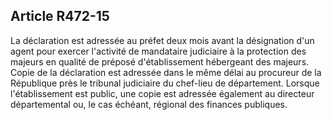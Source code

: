 ## Article R472-15

La déclaration est adressée au préfet deux mois avant la désignation d'un agent pour exercer l'activité de
mandataire judiciaire à la protection des majeurs en qualité de préposé d'établissement hébergeant des
majeurs. Copie de la déclaration est adressée dans le même délai au procureur de la République près le
tribunal judiciaire du chef-lieu de département. Lorsque l'établissement est public, une copie est adressée
également au directeur départemental ou, le cas échéant, régional des finances publiques.

